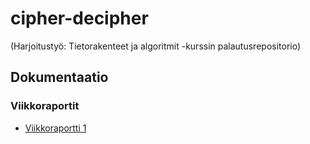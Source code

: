 # cipher-decipher

(Harjoitustyö: Tietorakenteet ja algoritmit -kurssin palautusrepositorio)

## Dokumentaatio

### Viikkoraportit
* [Viikkoraportti 1](https://github.com/hjeronen/cipher-decipher/blob/main/dokumentaatio/Viikkoraportti_1.md)
